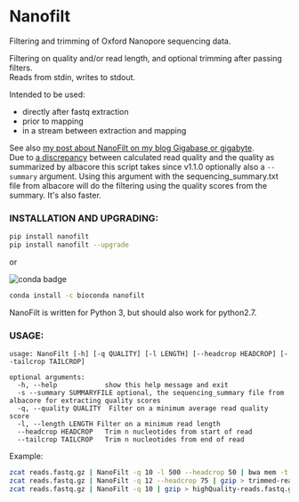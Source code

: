# Nanofilt
Filtering and trimming of Oxford Nanopore sequencing data.

Filtering on quality and/or read length, and optional trimming after passing filters.  
Reads from stdin, writes to stdout.  

Intended to be used:  
- directly after fastq extraction  
- prior to mapping  
- in a stream between extraction and mapping  

See also [my post about NanoFilt on my blog Gigabase or gigabyte](https://gigabaseorgigabyte.wordpress.com/2017/06/05/trimming-and-filtering-oxford-nanopore-sequencing-reads/).  
Due to [a discrepancy](https://gigabaseorgigabyte.wordpress.com/2017/07/14/calculated-average-quality-vs-albacore-summary/) between calculated read quality and the quality as summarized by albacore this script takes since v1.1.0 optionally also a `--summary` argument. Using this argument with the sequencing_summary.txt file from albacore will do the filtering using the quality scores from the summary. It's also faster.

### INSTALLATION AND UPGRADING:

```bash
pip install nanofilt
pip install nanofilt --upgrade
```
or

![conda badge](https://anaconda.org/bioconda/nanofilt/badges/installer/conda.svg)
```bash
conda install -c bioconda nanofilt
```


NanoFilt is written for Python 3, but should also work for python2.7.

### USAGE:
```
usage: NanoFilt [-h] [-q QUALITY] [-l LENGTH] [--headcrop HEADCROP] [--tailcrop TAILCROP]

optional arguments:  
  -h, --help            show this help message and exit  
  -s --summary SUMMARYFILE optional, the sequencing_summary file from albacore for extracting quality scores
  -q, --quality QUALITY  Filter on a minimum average read quality score  
  -l, --length LENGTH Filter on a minimum read length  
  --headcrop HEADCROP   Trim n nucleotides from start of read  
  --tailcrop TAILCROP   Trim n nucleotides from end of read
```

Example:
```bash
zcat reads.fastq.gz | NanoFilt -q 10 -l 500 --headcrop 50 | bwa mem -t 48 -x ont2d genome.fa - | samtools sort -O BAM -@24 -o alignment.bam -
zcat reads.fastq.gz | NanoFilt -q 12 --headcrop 75 | gzip > trimmed-reads.fastq.gz
zcat reads.fastq.gz | NanoFilt -q 10 | gzip > highQuality-reads.fastq.gz
```
